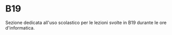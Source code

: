 # B19
Sezione dedicata all'uso scolastico per le lezioni svolte in B19 durante le ore d'informatica.
